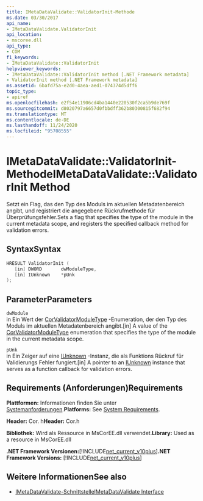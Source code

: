 ```yaml
---
title: IMetaDataValidate::ValidatorInit-Methode
ms.date: 03/30/2017
api_name:
- IMetaDataValidate.ValidatorInit
api_location:
- mscoree.dll
api_type:
- COM
f1_keywords:
- IMetaDataValidate::ValidatorInit
helpviewer_keywords:
- IMetaDataValidate::ValidatorInit method [.NET Framework metadata]
- ValidatorInit method [.NET Framework metadata]
ms.assetid: 6bafd75a-e2d0-4aea-aed1-074374d5dff6
topic_type:
- apiref
ms.openlocfilehash: e2f54e11906cd4ba1440e220530f2ca5b9de769f
ms.sourcegitcommit: d8020797a6657d0fbbdff362b80300815f682f94
ms.translationtype: MT
ms.contentlocale: de-DE
ms.lasthandoff: 11/24/2020
ms.locfileid: "95708555"
---
```

# <a name="imetadatavalidatevalidatorinit-method"></a><span data-ttu-id="27b5b-102">IMetaDataValidate::ValidatorInit-Methode</span><span class="sxs-lookup"><span data-stu-id="27b5b-102">IMetaDataValidate::ValidatorInit Method</span></span>

<span data-ttu-id="27b5b-103">Setzt ein Flag, das den Typ des Moduls im aktuellen Metadatenbereich angibt, und registriert die angegebene Rückrufmethode für Überprüfungsfehler.</span><span class="sxs-lookup"><span data-stu-id="27b5b-103">Sets a flag that specifies the type of the module in the current metadata scope, and registers the specified callback method for validation errors.</span></span>  
  
## <a name="syntax"></a><span data-ttu-id="27b5b-104">Syntax</span><span class="sxs-lookup"><span data-stu-id="27b5b-104">Syntax</span></span>  
  
```cpp  
HRESULT ValidatorInit (  
   [in] DWORD       dwModuleType,  
   [in] IUnknown    *pUnk  
);  
```  
  
## <a name="parameters"></a><span data-ttu-id="27b5b-105">Parameter</span><span class="sxs-lookup"><span data-stu-id="27b5b-105">Parameters</span></span>  

 `dwModule`  
 <span data-ttu-id="27b5b-106">in Ein Wert der [CorValidatorModuleType](corvalidatormoduletype-enumeration.md) -Enumeration, der den Typ des Moduls im aktuellen Metadatenbereich angibt.</span><span class="sxs-lookup"><span data-stu-id="27b5b-106">[in] A value of the [CorValidatorModuleType](corvalidatormoduletype-enumeration.md) enumeration that specifies the type of the module in the current metadata scope.</span></span>  
  
 `pUnk`  
 <span data-ttu-id="27b5b-107">in Ein Zeiger auf eine [IUnknown](/cpp/atl/iunknown) -Instanz, die als Funktions Rückruf für Validierungs Fehler fungiert.</span><span class="sxs-lookup"><span data-stu-id="27b5b-107">[in] A pointer to an [IUnknown](/cpp/atl/iunknown) instance that serves as a function callback for validation errors.</span></span>  
  
## <a name="requirements"></a><span data-ttu-id="27b5b-108">Requirements (Anforderungen)</span><span class="sxs-lookup"><span data-stu-id="27b5b-108">Requirements</span></span>  

 <span data-ttu-id="27b5b-109">**Plattformen:** Informationen finden Sie unter [Systemanforderungen](../../get-started/system-requirements.md).</span><span class="sxs-lookup"><span data-stu-id="27b5b-109">**Platforms:** See [System Requirements](../../get-started/system-requirements.md).</span></span>  
  
 <span data-ttu-id="27b5b-110">**Header:** Cor. h</span><span class="sxs-lookup"><span data-stu-id="27b5b-110">**Header:** Cor.h</span></span>  
  
 <span data-ttu-id="27b5b-111">**Bibliothek:** Wird als Ressource in MsCorEE.dll verwendet.</span><span class="sxs-lookup"><span data-stu-id="27b5b-111">**Library:** Used as a resource in MsCorEE.dll</span></span>  
  
 <span data-ttu-id="27b5b-112">**.NET Framework Versionen:**[!INCLUDE[net_current_v10plus](../../../../includes/net-current-v10plus-md.md)]</span><span class="sxs-lookup"><span data-stu-id="27b5b-112">**.NET Framework Versions:** [!INCLUDE[net_current_v10plus](../../../../includes/net-current-v10plus-md.md)]</span></span>  
  
## <a name="see-also"></a><span data-ttu-id="27b5b-113">Weitere Informationen</span><span class="sxs-lookup"><span data-stu-id="27b5b-113">See also</span></span>

- [<span data-ttu-id="27b5b-114">IMetaDataValidate-Schnittstelle</span><span class="sxs-lookup"><span data-stu-id="27b5b-114">IMetaDataValidate Interface</span></span>](imetadatavalidate-interface.md)
